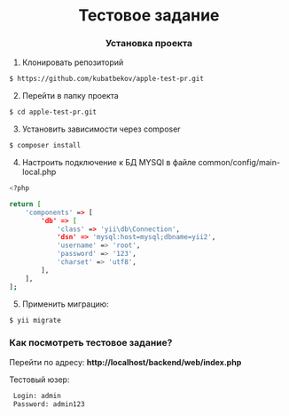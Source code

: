 <h1 align="center">Тестовое задание</h1>

<h3 align="center">Установка проекта</h5>

1. Клонировать репозиторий

```sh
$ https://github.com/kubatbekov/apple-test-pr.git
```
2. Перейти в папку проекта

```sh
$ cd apple-test-pr.git
```
3. Установить зависимости через composer

```sh
$ composer install
```
4. Настроить подключение к БД MYSQl в файле common/config/main-local.php 

```sh
<?php

return [
    'components' => [
        'db' => [
            'class' => 'yii\db\Connection',
            'dsn' => 'mysql:host=mysql;dbname=yii2',
            'username' => 'root',
            'password' => '123',
            'charset' => 'utf8',
        ],
    ],
];
```
5. Применить миграцию:

```sh
$ yii migrate
```

<h3>Как посмотреть тестовое задание?</h3>
Перейти по адресу: <b>http://localhost/backend/web/index.php</b>
<p>Тестовый юзер:</p>

```sh
 Login: admin
 Password: admin123
```
